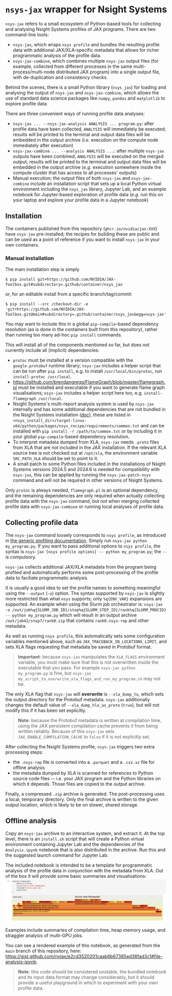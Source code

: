 # `nsys-jax` wrapper for Nsight Systems
`nsys-jax` refers to a small ecosystem of Python-based tools for collecting and analysing Nsight Systems profiles of
JAX programs.
There are two command-line tools:
- `nsys-jax`, which wraps `nsys profile` and bundles the resulting profile data with additional JAX/XLA-specific
   metadata that allows for richer programmatic analysis of the profile data.
- `nsys-jax-combine`, which combines multiple `nsys-jax` output files (for example, collected from different processes
  in the same multi-process/multi-node distributed JAX program) into a single output file, with de-duplication and
  consistency checks.

Behind the scenes, there is a small Python library (`nsys_jax`) for loading and analysing the output of `nsys-jax` and
`nsys-jax-combine`, which allows the use of standard data science packages like `numpy`, `pandas` and `matplotlib` to
explore profile data.

There are three convenient ways of running profile data analyses:
- `nsys-jax ... --nsys-jax-analysis ANALYSIS ... program.py`: after profile data have been collected, `ANALYSIS` will
  immediately be executed; results will be printed to the terminal and output data files will be embedded in the output
  archive (*i.e.* execution on the compute node immediately after execution)
- `nsys-jax-combine ... --analysis ANALYSIS ...`: after multiple `nsys-jax` outputs have been combined, `ANALYSIS` will
  be executed on the merged output; results will be printed to the terminal and output data files will be embedded in
  the output archive (*e.g.* execution somewhere inside the compute cluster that has access to all processes' outputs)
- Manual execution; the output files of both `nsys-jax` and `nsys-jax-combine` include an installation script that sets
  up a local Python virtual environment including the `nsys_jax` library, Jupyter Lab, and an example notebook for
  Jupyter-based exploration of profile data (*e.g.* run this on your laptop and explore your profile data in a Jupyter
  notebook)

## Installation
The containers published from this repository (`ghcr.io/nvidia/jax:XXX`) have `nsys-jax` pre-installed; the recipes for
building these are public and can be used as a point of reference if you want to install `nsys-jax` in your own
containers.

### Manual installation
The main installation step is simply
```console
$ pip install git+https://github.com/NVIDIA/JAX-Toolbox.git#subdirectory=.github/container/nsys_jax
```
or, for an editable install from a specific branch/tag/commit:
```console
$ pip install --src /checkout-dir -e 'git+https://github.com/NVIDIA/JAX-Toolbox.git@main#subdirectory=.github/container/nsys_jax&egg=nsys-jax'
```
You may want to include this in a global `pip-compile`-based dependency resolution (as is done in the containers built
from this repository), rather than running too many ad-hoc `pip install` commands.

This will install all of the components mentioned so far, but does not currently include all (implicit) dependencies:
- `protoc` must be installed at a version compatible with the `google.protobuf` runtime library; `nsys-jax` includes a
  helper script that can be run after `pip install`, e.g. to install `/usr/local/bin/protoc`, run
  `install-protoc /usr/local`.
- https://github.com/brendangregg/FlameGraph/blob/master/flamegraph.pl must be installed and executable if you want to
  generate flame graph visualisations; `nsys-jax` includes a helper script here too, e.g. `install-flamegraph /usr/local`.
- Nsight Systems's multi-report analysis system is used by `nsys-jax` internally and has some additional dependencies
  that are not bundled in the Nsight Systems installation
  ([doc](https://docs.nvidia.com/nsight-systems/InstallationGuide/index.html#installing-multi-report-analysis-system)),
  these are listed in `<nsys_install_dir>/target-linux-x64/python/packages/nsys_recipe/requirements/common.txt` and can
  be installed with `pip install -r /path/to/common.txt` or by including it in your global `pip-compile`-based
  dependency resolution.
- To interpret metadata dumped from XLA, `nsys-jax` needs `.proto` files from XLA that are not included in the JAX
  installation. If the relevant XLA source tree is not checked out at `/opt/xla`, the environment variable
  `SRC_PATH_XLA` should be set to point to it.
- A small patch to some Python files included in the installations of Nsight Systems versions 2024.5 and 2024.6 is
  needed for compatibility with `nsys-jax`, this can be applied by running the `nsys-jax-patch-nsys` command and will
  not be required in other versions of Nsight Systems.

Only `protoc` is always needed, `flamegraph.pl` is an optional dependency, and the remaining dependencies are only
required when actually collecting profile data with the `nsys-jax` command, but not when merging collected profile data
with `nsys-jax-combine` or running local analyses of profile data.

## Collecting profile data

The `nsys-jax` command loosely corresponds to `nsys profile`, as introduced in
[the generic profiling documentation](./profiling.md).
Simply run `nsys-jax python my_program.py`.
If you want to pass additional options to `nsys profile`, the syntax is
`nsys-jax [nsys profile options] -- python my_program.py`; the `--` is compulsory.

`nsys-jax` collects additional JAX/XLA metadata from the program being profiled and automatically performs some
post-processing of the profile data to faciliate programmatic analysis.

It is usually a good idea to set the profile names to something meaningful using the `--output` (`-o`) option.
The syntax supported by `nsys-jax` is slightly more restricted than what `nsys` supports; only `%q{ENV_VAR}` expansions
are supported.
An example when using the Slurm job orchestrator is:
`nsys-jax -o /out/job%q{SLURM_JOB_ID}/step%q{SLURM_STEP_ID}/rank%q{SLURM_PROCID} -- python my_program.py`
which will result in an output archive `/out/job42/step7/rank0.zip` that contains `rank0.nsys-rep` and other metadata.

As well as running `nsys profile`, this automatically sets some configuration variables mentioned above, such as
`JAX_TRACEBACK_IN_LOCATIONS_LIMIT`, and sets XLA flags requesting that metadata be saved in Protobuf format.

> **Important**: because `nsys-jax` manipulates the `XLA_FLAGS` environment variable, you must make sure that this is
> not overwritten inside the executable that you pass. For example `nsys-jax python my_program.py` is fine, but
> `nsys-jax my_script_to_overwrite_xla_flags_and_run_my_program.sh` may not be.

The only XLA flag that `nsys-jax` will **overwrite** is `--xla_dump_to`, which sets the output directory for the
Protobuf metadata. `nsys-jax` additionally changes the default value of `--xla_dump_hlo_as_proto` (`true`), but will
not modify this if it has been set explicitly.

> **Note**: because the Protobuf metadata is written at compilation time, using the JAX persistent compilation cache
> prevents it from being written reliably. Because of this `nsys-jax` sets `JAX_ENABLE_COMPILATION_CACHE` to `false` if
> it is not explicitly set.

After collecting the Nsight Systems profile, `nsys-jax` triggers two extra processing steps:
- the `.nsys-rep` file is converted into a `.parquet` and a `.csv.xz` file for offline analysis
- the metadata dumped by XLA is scanned for references to Python source code files -- i.e. your JAX program and the
  Python libraries on which it depends. Those files are copied to the output archive.

Finally, a compressed `.zip` archive is generated. The post-processing uses a local, temporary directory. Only the
final archive is written to the given output location, which is likely to be on slower, shared storage.

## Offline analysis
Copy an `nsys-jax` archive to an interactive system, and extract it. At the top level, there is an `install.sh` script
that will create a Python virtual environment containing Jupyter Lab and the dependencies of the `Analysis.ipynb`
notebook that is also distributed in the archive. Run this and the suggested launch command for Jupyter Lab.

The included notebook is intended to be a template for programmatic analysis of the profile data in conjunction with
the metadata from XLA. Out of the box it will provide some basic summaries and visualisations:
![Analysis notebook inside Jupyter Lab showing an interactive flame graph of JAX source code](./img/jupyter-flamegraph.png)

Examples include summaries of compilation time, heap memory usage, and straggler analysis of multi-GPU jobs.

You can see a rendered example of this notebook, as generated from the `main` branch of this repository, here:
https://gist.github.com/nvjax/e2cd3520201caab6b67385ed36fad3c1#file-analysis-ipynb.

> **Note**: this code should be considered unstable, the bundled notebook and its input data format may change
> considerably, but it should provide a useful playground in which to experiment with your own profile data.
